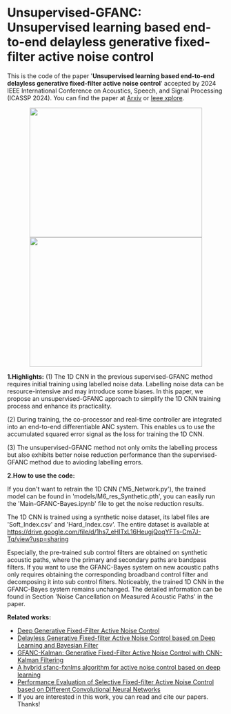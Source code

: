 # Unsupervised-GFANC: Unsupervised learning based end-to-end delayless generative fixed-filter active noise control

This is the code of the paper '**Unsupervised learning based end-to-end delayless generative fixed-filter active noise control**' accepted by 2024 IEEE International Conference on Acoustics, Speech, and Signal Processing (ICASSP 2024). You can find the paper at [Arxiv](https://arxiv.org/pdf/2402.09460.pdf) or [Ieee xplore](https://ieeexplore.ieee.org/document/10448277).

<p align="center">
  <img src="https://github.com/Luo-Zhengding/Unsupervised-GFANC/assets/95018034/3a4c1258-2ac4-4078-89df-9a72b43a160e" alt="" width="400" height="300">
  <img src="https://github.com/Luo-Zhengding/Unsupervised-GFANC/assets/95018034/05f65a18-b5dd-4286-a9d0-5d1309aa62c8" alt="" width="400" height="300">
</p>
<p align="center">
</p>

**1.Highlights:**
(1) The 1D CNN in the previous supervised-GFANC method requires initial training using labelled noise data. Labelling noise data can be resource-intensive and may introduce some biases. In this paper, we propose an unsupervised-GFANC approach to simplify the 1D CNN training process and enhance its practicality.

(2) During training, the co-processor and real-time controller are integrated into an end-to-end differentiable ANC system. This enables us to use the accumulated squared error signal as the loss for training the 1D CNN.

(3) The unsupervised-GFANC method not only omits the labelling process but also exhibits better noise reduction performance than the supervised-GFANC method due to avioding labelling errors.

**2.How to use the code:**

If you don't want to retrain the 1D CNN ('M5_Network.py'), the trained model can be found in 'models/M6_res_Synthetic.pth', you can easily run the 'Main-GFANC-Bayes.ipynb' file to get the noise reduction results.

The 1D CNN is trained using a synthetic noise dataset, its label files are 'Soft_Index.csv' and 'Hard_Index.csv'. The entire dataset is available at https://drive.google.com/file/d/1hs7_eHITxL16HeugjQoqYFTs-Cm7J-Tq/view?usp=sharing

Especially, the pre-trained sub control filters are obtained on synthetic acoustic paths, where the primary and secondary paths are bandpass filters. If you want to use the GFANC-Bayes system on new acoustic paths only requires obtaining the corresponding broadband control filter and decomposing it into sub control filters. Noticeably, the trained 1D CNN in the GFANC-Bayes system remains unchanged. The detailed information can be found in Section 'Noise Cancellation on Measured Acoustic Paths' in the paper.

**Related works:**
- [Deep Generative Fixed-Filter Active Noise Control](https://arxiv.org/pdf/2303.05788)
- [Delayless Generative Fixed-filter Active Noise Control based on Deep Learning and Bayesian Filter](https://ieeexplore.ieee.org/document/10339836/)
- [GFANC-Kalman: Generative Fixed-Filter Active Noise Control with CNN-Kalman Filtering](https://ieeexplore.ieee.org/document/10323505)
- [A hybrid sfanc-fxnlms algorithm for active noise control based on deep learning](https://arxiv.org/pdf/2208.08082)
- [Performance Evaluation of Selective Fixed-filter Active Noise Control based on Different Convolutional Neural Networks](https://arxiv.org/pdf/2208.08440)
- If you are interested in this work, you can read and cite our papers. Thanks!
